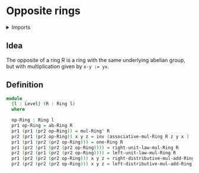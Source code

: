 # Opposite rings

<details><summary>Imports</summary>
```agda
module ring-theory.opposite-rings where
open import foundation.dependent-pair-types
open import foundation.identity-types
open import foundation.universe-levels
open import ring-theory.rings
```
</details>

## Idea

The opposite of a ring R is a ring with the same underlying abelian group, but with multiplication given by `x·y := yx`.

## Definition

```agda
module _
  {l : Level} (R : Ring l)
  where

  op-Ring : Ring l
  pr1 op-Ring = ab-Ring R
  pr1 (pr1 (pr2 op-Ring)) = mul-Ring' R
  pr2 (pr1 (pr2 op-Ring)) x y z = inv (associative-mul-Ring R z y x )
  pr1 (pr1 (pr2 (pr2 op-Ring))) = one-Ring R
  pr1 (pr2 (pr1 (pr2 (pr2 op-Ring)))) = right-unit-law-mul-Ring R
  pr2 (pr2 (pr1 (pr2 (pr2 op-Ring)))) = left-unit-law-mul-Ring R
  pr1 (pr2 (pr2 (pr2 op-Ring))) x y z = right-distributive-mul-add-Ring R y z x
  pr2 (pr2 (pr2 (pr2 op-Ring))) x y z = left-distributive-mul-add-Ring R z x y
```
